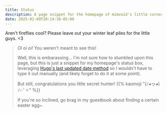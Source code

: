 ```yaml
---
title: Status
description: A page snippet for the homepage of mimvoid's little corner
date: 2025-02-09T20:14:38-05:00
---
```


Aren't fireflies cool? Please leave out your winter leaf piles for the little guys. <3

<!--more-->

> *Oi oi oi!* You weren't meant to see this!
>
> Well, this is embarassing... I'm not sure how to stumbled upon this page, but
> this is just a snippet for my homepage's status box, leveraging
> [Hugo's last updated date method](https://gohugo.io/methods/page/lastmod)
> so I wouldn't have to type it out manually (and likely forget to do it at some point).
>
> But still, congratulations you little secret hunter! {{% kaomoji "(ﾉ◕ヮ◕)ﾉ:･ﾟ✧" %}}
>
> If you're so inclined, go brag in my guestbook about finding a certain easter egg~
